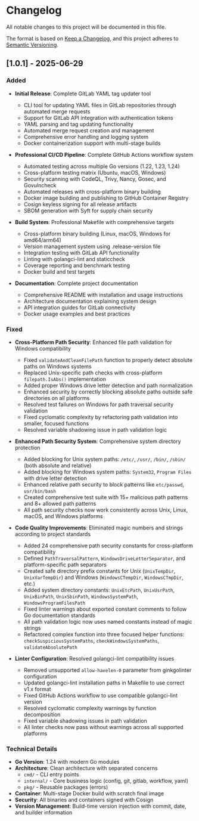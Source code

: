 # Changelog

All notable changes to this project will be documented in this file.

The format is based on [Keep a Changelog](https://keepachangelog.com/en/1.0.0/),
and this project adheres to [Semantic Versioning](https://semver.org/spec/v2.0.0.html).

## [1.0.1] - 2025-06-29

### Added
- **Initial Release**: Complete GitLab YAML tag updater tool
  - CLI tool for updating YAML files in GitLab repositories through automated merge requests
  - Support for GitLab API integration with authentication tokens
  - YAML parsing and tag updating functionality
  - Automated merge request creation and management
  - Comprehensive error handling and logging system
  - Docker containerization support with multi-stage builds

- **Professional CI/CD Pipeline**: Complete GitHub Actions workflow system
  - Automated testing across multiple Go versions (1.22, 1.23, 1.24)
  - Cross-platform testing matrix (Ubuntu, macOS, Windows)
  - Security scanning with CodeQL, Trivy, Nancy, Gosec, and Govulncheck
  - Automated releases with cross-platform binary building
  - Docker image building and publishing to GitHub Container Registry
  - Cosign keyless signing for all release artifacts
  - SBOM generation with Syft for supply chain security

- **Build System**: Professional Makefile with comprehensive targets
  - Cross-platform binary building (Linux, macOS, Windows for amd64/arm64)
  - Version management system using .release-version file
  - Integration testing with GitLab API functionality
  - Linting with golangci-lint and staticcheck
  - Coverage reporting and benchmark testing
  - Docker build and test targets

- **Documentation**: Complete project documentation
  - Comprehensive README with installation and usage instructions
  - Architecture documentation explaining system design
  - API integration guides for GitLab connectivity
  - Docker usage examples and best practices

### Fixed
- **Cross-Platform Path Security**: Enhanced file path validation for Windows compatibility
  - Fixed `validateAndCleanFilePath` function to properly detect absolute paths on Windows systems
  - Replaced Unix-specific path checks with cross-platform `filepath.IsAbs()` implementation
  - Added proper Windows drive letter detection and path normalization
  - Enhanced security by correctly blocking absolute paths outside safe directories on all platforms
  - Resolved test failures on Windows for path traversal security validation
  - Fixed cyclomatic complexity by refactoring path validation into smaller, focused functions
  - Resolved variable shadowing issue in path validation logic

- **Enhanced Path Security System**: Comprehensive system directory protection
  - Added blocking for Unix system paths: `/etc/`, `/usr/`, `/bin/`, `/sbin/` (both absolute and relative)
  - Added blocking for Windows system paths: `System32`, `Program Files` with drive letter detection
  - Enhanced relative path security to block patterns like `etc/passwd`, `usr/bin/bash`
  - Created comprehensive test suite with 15+ malicious path patterns and 8+ allowed path patterns
  - All path security checks now work consistently across Unix, Linux, macOS, and Windows platforms

- **Code Quality Improvements**: Eliminated magic numbers and strings according to project standards
  - Added 24 comprehensive path security constants for cross-platform compatibility
  - Defined `PathTraversalPattern`, `WindowsDriveLetterSeparator`, and platform-specific path separators
  - Created safe directory prefix constants for Unix (`UnixTempDir`, `UnixVarTempDir`) and Windows (`WindowsCTempDir`, `WindowsCTmpDir`, etc.)
  - Added system directory constants: `UnixEtcPath`, `UnixUsrPath`, `UnixBinPath`, `UnixSbinPath`, `WindowsSystemPath`, `WindowsProgramFilesPath`
  - Fixed linter warnings about exported constant comments to follow Go documentation standards
  - All path validation logic now uses named constants instead of magic strings
  - Refactored complex function into three focused helper functions: `checkSuspiciousSystemPaths`, `checkWindowsSystemPaths`, `validateAbsolutePath`

- **Linter Configuration**: Resolved golangci-lint compatibility issues
  - Removed unsupported `allow-havelen-0` parameter from ginkgolinter configuration
  - Updated golangci-lint installation paths in Makefile to use correct v1.x format
  - Fixed GitHub Actions workflow to use compatible golangci-lint version
  - Resolved cyclomatic complexity warnings by function decomposition
  - Fixed variable shadowing issues in path validation
  - All linter checks now pass without warnings across all supported platforms

### Technical Details
- **Go Version**: 1.24 with modern Go modules
- **Architecture**: Clean architecture with separated concerns
  - `cmd/` - CLI entry points
  - `internal/` - Core business logic (config, git, gitlab, workflow, yaml)
  - `pkg/` - Reusable packages (errors)
- **Container**: Multi-stage Docker build with scratch final image
- **Security**: All binaries and containers signed with Cosign
- **Version Management**: Build-time version injection with commit, date, and builder information 